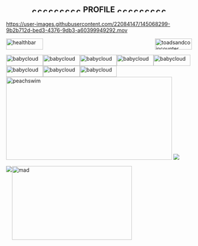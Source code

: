 <h2 align="center"> <img src="https://user-images.githubusercontent.com/22084147/144991617-8a4b4a3c-740d-4111-ad84-705de4fc8fee.gif" alt="coinage" height="15" width="15" /><img src="https://user-images.githubusercontent.com/22084147/144991617-8a4b4a3c-740d-4111-ad84-705de4fc8fee.gif" alt="coinage" height="15" width="15" /><img src="https://user-images.githubusercontent.com/22084147/144991617-8a4b4a3c-740d-4111-ad84-705de4fc8fee.gif" alt="coinage" height="15" width="15" /><img src="https://user-images.githubusercontent.com/22084147/144991617-8a4b4a3c-740d-4111-ad84-705de4fc8fee.gif" alt="coinage" height="15" width="15" /><img src="https://user-images.githubusercontent.com/22084147/144991617-8a4b4a3c-740d-4111-ad84-705de4fc8fee.gif" alt="coinage" height="15" width="15" /><img src="https://user-images.githubusercontent.com/22084147/144991617-8a4b4a3c-740d-4111-ad84-705de4fc8fee.gif" alt="coinage" height="15" width="15" /><img src="https://user-images.githubusercontent.com/22084147/144991617-8a4b4a3c-740d-4111-ad84-705de4fc8fee.gif" alt="coinage" height="15" width="15" /><img src="https://user-images.githubusercontent.com/22084147/144991617-8a4b4a3c-740d-4111-ad84-705de4fc8fee.gif" alt="coinage" height="15" width="15" /><img src="https://user-images.githubusercontent.com/22084147/144991617-8a4b4a3c-740d-4111-ad84-705de4fc8fee.gif" alt="coinage" height="15" width="15" /> PROFILE <img src="https://user-images.githubusercontent.com/22084147/144991617-8a4b4a3c-740d-4111-ad84-705de4fc8fee.gif" alt="coinage" height="15" width="15" /><img src="https://user-images.githubusercontent.com/22084147/144991617-8a4b4a3c-740d-4111-ad84-705de4fc8fee.gif" alt="coinage" height="15" width="15" /><img src="https://user-images.githubusercontent.com/22084147/144991617-8a4b4a3c-740d-4111-ad84-705de4fc8fee.gif" alt="coinage" height="15" width="15" /><img src="https://user-images.githubusercontent.com/22084147/144991617-8a4b4a3c-740d-4111-ad84-705de4fc8fee.gif" alt="coinage" height="15" width="15" /><img src="https://user-images.githubusercontent.com/22084147/144991617-8a4b4a3c-740d-4111-ad84-705de4fc8fee.gif" alt="coinage" height="15" width="15" /><img src="https://user-images.githubusercontent.com/22084147/144991617-8a4b4a3c-740d-4111-ad84-705de4fc8fee.gif" alt="coinage" height="15" width="15" /><img src="https://user-images.githubusercontent.com/22084147/144991617-8a4b4a3c-740d-4111-ad84-705de4fc8fee.gif" alt="coinage" height="15" width="15" /><img src="https://user-images.githubusercontent.com/22084147/144991617-8a4b4a3c-740d-4111-ad84-705de4fc8fee.gif" alt="coinage" height="15" width="15" /><img src="https://user-images.githubusercontent.com/22084147/144991617-8a4b4a3c-740d-4111-ad84-705de4fc8fee.gif" alt="coinage" height="15" width="15" /> </h2>

https://user-images.githubusercontent.com/22084147/145068299-9b2b712d-bed3-4376-9db3-a60399949292.mov


<img src="https://user-images.githubusercontent.com/22084147/145055655-8074337e-ab35-4d48-bd48-5888fe3221b2.png" alt="healthbar" height="30" width="100" /> <img align = "right" src="https://user-images.githubusercontent.com/22084147/145271852-4374aa91-3c64-4e55-ad80-9ba27f827955.png" alt="toadsandcoincounter" height="30" width="100"/> 

<img src="https://user-images.githubusercontent.com/22084147/145274783-3ffb3483-3352-47e1-827e-61ea2b0d60b2.gif" alt="babycloud" height="30" width="100" /><img src="https://user-images.githubusercontent.com/22084147/145274783-3ffb3483-3352-47e1-827e-61ea2b0d60b2.gif" alt="babycloud" height="30" width="100" /><img src="https://user-images.githubusercontent.com/22084147/145274783-3ffb3483-3352-47e1-827e-61ea2b0d60b2.gif" alt="babycloud" height="30" width="100" /><img src="https://user-images.githubusercontent.com/22084147/145274783-3ffb3483-3352-47e1-827e-61ea2b0d60b2.gif" alt="babycloud" height="30" width="100" /><img src="https://user-images.githubusercontent.com/22084147/145274783-3ffb3483-3352-47e1-827e-61ea2b0d60b2.gif" alt="babycloud" height="30" width="100" /><img src="https://user-images.githubusercontent.com/22084147/145274783-3ffb3483-3352-47e1-827e-61ea2b0d60b2.gif" alt="babycloud" height="30" width="100" /><img src="https://user-images.githubusercontent.com/22084147/145274783-3ffb3483-3352-47e1-827e-61ea2b0d60b2.gif" alt="babycloud" height="30" width="100" /><img src="https://user-images.githubusercontent.com/22084147/145274783-3ffb3483-3352-47e1-827e-61ea2b0d60b2.gif" alt="babycloud" height="30" width="100" />
<img src="https://user-images.githubusercontent.com/22084147/144990112-4659898c-07e6-47ad-b93a-93e27fb05599.gif" alt="peachswim" height="225" width="450" /> 
<img  src="https://github-readme-stats.vercel.app/api/top-langs/?username=beans816&layout=compact&theme=maroongold" />

<img src="https://github-readme-stats.vercel.app/api?username=beans816&count_private=true&theme=maroongold" /><img align = "top" src="https://user-images.githubusercontent.com/22084147/145272166-f202872b-e671-45a2-beec-c4190ce270a2.gif" width="325" height="200" alt="mad">
